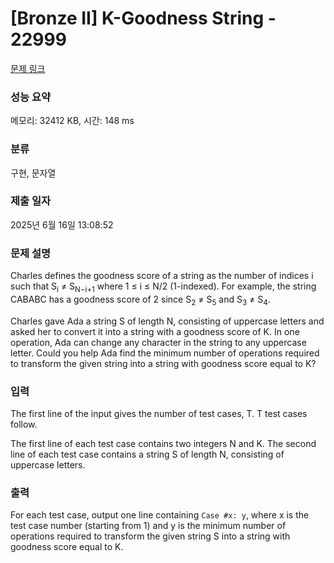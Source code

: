 # [Bronze II] K-Goodness String - 22999 

[문제 링크](https://www.acmicpc.net/problem/22999) 

### 성능 요약

메모리: 32412 KB, 시간: 148 ms

### 분류

구현, 문자열

### 제출 일자

2025년 6월 16일 13:08:52

### 문제 설명

<p>Charles defines the goodness score of a string as the number of indices i such that S<sub>i</sub> ≠ S<sub>N−i+1</sub> where 1 ≤ i ≤ N/2 (1-indexed). For example, the string CABABC has a goodness score of 2 since S<sub>2</sub> ≠ S<sub>5</sub> and S<sub>3</sub> ≠ S<sub>4</sub>.</p>

<p>Charles gave Ada a string S of length N, consisting of uppercase letters and asked her to convert it into a string with a goodness score of K. In one operation, Ada can change any character in the string to any uppercase letter. Could you help Ada find the minimum number of operations required to transform the given string into a string with goodness score equal to K?</p>

### 입력 

 <p>The first line of the input gives the number of test cases, T. T test cases follow.</p>

<p>The first line of each test case contains two integers N and K. The second line of each test case contains a string S of length N, consisting of uppercase letters.</p>

### 출력 

 <p>For each test case, output one line containing <code>Case #x: y</code>, where x is the test case number (starting from 1) and y is the minimum number of operations required to transform the given string S into a string with goodness score equal to K.</p>

